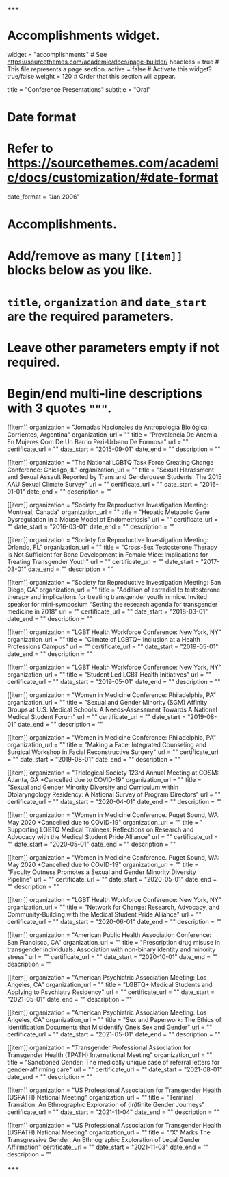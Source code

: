 +++
# Accomplishments widget.
widget = "accomplishments"  # See https://sourcethemes.com/academic/docs/page-builder/
headless = true  # This file represents a page section.
active = false  # Activate this widget? true/false
weight = 120  # Order that this section will appear.

title = "Conference Presentations"
subtitle = "Oral"

# Date format
#   Refer to https://sourcethemes.com/academic/docs/customization/#date-format
date_format = "Jan 2006"

# Accomplishments.
#   Add/remove as many `[[item]]` blocks below as you like.
#   `title`, `organization` and `date_start` are the required parameters.
#   Leave other parameters empty if not required.
#   Begin/end multi-line descriptions with 3 quotes `"""`.

[[item]]
  organization = "Jornadas Nacionales de Antropología Biológica: Corrientes, Argentina"
  organization_url = ""
  title = "Prevalencia De Anemia En Mujeres Qom De Un Barrio Peri-Urbano De Formosa"
  url = ""
  certificate_url = ""
  date_start = "2015-09-01"
  date_end = ""
  description = ""
 
[[item]]
  organization = "The National LGBTQ Task Force Creating Change Conference: Chicago, IL"
  organization_url = ""
  title = "Sexual Harassment and Sexual Assault Reported by Trans and Genderqueer Students: The 2015 AAU Sexual Climate Survey"
  url = ""
  certificate_url = ""
  date_start = "2016-01-01"
  date_end = ""
  description = ""

[[item]]
  organization = "Society for Reproductive Investigation Meeting: Montreal, Canada"
  organization_url = ""
  title = "Hepatic Metabolic Gene Dysregulation in a Mouse Model of Endometriosis"
  url = ""
  certificate_url = ""
  date_start = "2016-03-01"
  date_end = ""
  description = ""

[[item]]
  organization = "Society for Reproductive Investigation Meeting: Orlando, FL"
  organization_url = ""
  title = "Cross-Sex Testosterone Therapy Is Not Sufficient for Bone Development in Female Mice: Implications for Treating Transgender Youth"
  url = ""
  certificate_url = ""
  date_start = "2017-03-01"
  date_end = ""
  description = ""
  
[[item]]
  organization = "Society for Reproductive Investigation Meeting: San Diego, CA"
  organization_url = ""
  title = "Addition of estradiol to testosterone therapy and implications for treating transgender youth in mice. Invited speaker for mini-symposium “Setting the research agenda for transgender medicine in 2018"
  url = ""
  certificate_url = ""
  date_start = "2018-03-01"
  date_end = ""
  description = ""
  
[[item]]
  organization = "LGBT Health Workforce Conference: New York, NY"
  organization_url = ""
  title = "Climate of LGBTQ+ Inclusion at a Health Professions Campus"
  url = ""
  certificate_url = ""
  date_start = "2019-05-01"
  date_end = ""
  description = ""
  
[[item]]
  organization = "LGBT Health Workforce Conference: New York, NY"
  organization_url = ""
  title = "Student Led LGBT Health Initiatives"
  url = ""
  certificate_url = ""
  date_start = "2019-05-01"
  date_end = ""
  description = ""

[[item]]
  organization = "Women in Medicine Conference: Philadelphia, PA"
  organization_url = ""
  title = "Sexual and Gender Minority (SGM) Affinity Groups at U.S. Medical Schools: A Needs-Assessment Towards A National Medical Student Forum"
  url = ""
  certificate_url = ""
  date_start = "2019-08-01"
  date_end = ""
  description = ""

[[item]]
  organization = "Women in Medicine Conference: Philadelphia, PA"
  organization_url = ""
  title = "Making a Face: Integrated Counseling and Surgical Workshop in Facial Reconstructive Surgery"
  url = ""
  certificate_url = ""
  date_start = "2019-08-01"
  date_end = ""
  description = ""  

[[item]]
  organization = "Triological Society 123rd Annual Meeting at COSM: Atlanta, GA *Cancelled due to COVID-19"
  organization_url = ""
  title = "Sexual and Gender Minority Diversity and Curriculum within Otolaryngology Residency: A National Survey of Program Directors"
  url = ""
  certificate_url = ""
  date_start = "2020-04-01"
  date_end = ""
  description = ""   

[[item]]
  organization = "Women in Medicine Conference. Puget Sound, WA: May 2020 *Cancelled due to COVID-19"
  organization_url = ""
  title = " Supporting LGBTQ Medical Trainees: Reflections on Research and Advocacy with the Medical Student Pride Alliance"
  url = ""
  certificate_url = ""
  date_start = "2020-05-01"
  date_end = ""
  description = ""   

[[item]]
  organization = "Women in Medicine Conference. Puget Sound, WA: May 2020 *Cancelled due to COVID-19"
  organization_url = ""
  title = "Faculty Outness Promotes a Sexual and Gender Minority Diversity Pipeline"
  url = ""
  certificate_url = ""
  date_start = "2020-05-01"
  date_end = ""
  description = ""   

[[item]]
  organization = "LGBT Health Workforce Conference: New York, NY"
  organization_url = ""
  title = "Network for Change: Research, Advocacy, and Community-Building with the Medical Student Pride Alliance"
  url = ""
  certificate_url = ""
  date_start = "2020-06-01"
  date_end = ""
  description = "" 
  
[[item]]
  organization = "American Public Health Association Conference: San Francisco, CA"
  organization_url = ""
  title = "Prescription drug misuse in transgender individuals: Association with non-binary identity and minority stress"
  url = ""
  certificate_url = ""
  date_start = "2020-10-01"
  date_end = ""
  description = "" 

[[item]]
  organization = "American Psychiatric Association Meeting: Los Angeles, CA"
  organization_url = ""
  title = "LGBTQ+ Medical Students and Applying to Psychiatry Residency"
  url = ""
  certificate_url = ""
  date_start = "2021-05-01"
  date_end = ""
  description = "" 
  
 [[item]]
  organization = "American Psychiatric Association Meeting: Los Angeles, CA"
  organization_url = ""
  title = "Sex and Paperwork: The Ethics of Identification Documents that Misidentify One’s Sex and Gender"
  url = ""
  certificate_url = ""
  date_start = "2021-05-01"
  date_end = ""
  description = "" 
  
[[item]]
  organization = "Transgender Professional Association for Transgender Health (TPATH) International Meeting"
  organization_url = ""
  title = "Sanctioned Gender: The medically unique case of referral letters for gender-affirming care"
  url = ""
  certificate_url = ""
  date_start = "2021-08-01"
  date_end = ""
  description = "" 


[[item]]
  organization = "US Professional Association for Transgender Health (USPATH) National Meeting"
  organization_url = ""
  title = "Terminal Transition: An Ethnographic Exploration of (In)finite Gender Journeys"
  certificate_url = ""
  date_start = "2021-11-04"
  date_end = ""
  description = "" 

[[item]]
  organization = "US Professional Association for Transgender Health (USPATH) National Meeting"
  organization_url = ""
  title = "“X” Marks The Transgressive Gender: An Ethnographic Exploration of Legal Gender Affirmation"
  certificate_url = ""
  date_start = "2021-11-03"
  date_end = ""
  description = "" 


+++
